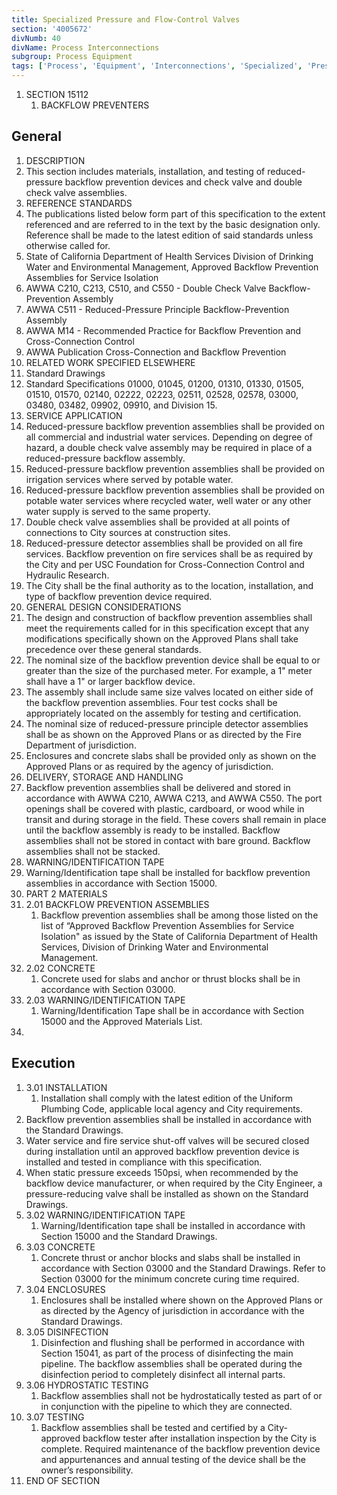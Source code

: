 ```yaml
---
title: Specialized Pressure and Flow-Control Valves
section: '4005672'
divNumb: 40
divName: Process Interconnections
subgroup: Process Equipment
tags: ['Process', 'Equipment', 'Interconnections', 'Specialized', 'Pressure', 'Flow-Control', 'Valves']
---
```


1. SECTION 15112
   1. BACKFLOW PREVENTERS

## General

01. DESCRIPTION
   1. This section includes materials, installation, and testing of reduced-pressure backflow prevention devices and check valve and double check valve assemblies.
02. REFERENCE STANDARDS
   1. The publications listed below form part of this specification to the extent referenced and are referred to in the text by the basic designation only. Reference shall be made to the latest edition of said standards unless otherwise called for.
   1. State of California Department of Health Services Division of Drinking Water and Environmental Management, Approved Backflow Prevention Assemblies for Service Isolation
2. AWWA C210, C213, C510, and C550 - Double Check Valve Backflow-Prevention Assembly
3. AWWA C511 - Reduced-Pressure Principle Backflow-Prevention Assembly
4. AWWA M14 - Recommended Practice for Backflow Prevention and Cross-Connection Control
5. AWWA Publication Cross-Connection and Backflow Prevention
03. RELATED WORK SPECIFIED ELSEWHERE
   1. Standard Drawings
2. Standard Specifications 01000, 01045, 01200, 01310, 01330, 01505, 01510, 01570, 02140, 02222, 02223, 02511, 02528, 02578, 03000, 03480, 03482, 09902, 09910, and Division 15.
04. SERVICE APPLICATION
   1. Reduced-pressure backflow prevention assemblies shall be provided on all commercial and industrial water services. Depending on degree of hazard, a double check valve assembly may be required in place of a reduced-pressure backflow assembly.
2. Reduced-pressure backflow prevention assemblies shall be provided on irrigation services where served by potable water.
3. Reduced-pressure backflow prevention assemblies shall be provided on potable water services where recycled water, well water or any other water supply is served to the same property.
4. Double check valve assemblies shall be provided at all points of connections to City sources at construction sites.
5. Reduced-pressure detector assemblies shall be provided on all fire services. Backflow prevention on fire services shall be as required by the City and per USC Foundation for Cross-Connection Control and Hydraulic Research.
6. The City shall be the final authority as to the location, installation, and type of backflow prevention device required.
05. GENERAL DESIGN CONSIDERATIONS
   1. The design and construction of backflow prevention assemblies shall meet the requirements called for in this specification except that any modifications specifically shown on the Approved Plans shall take precedence over these general standards.
2. The nominal size of the backflow prevention device shall be equal to or greater than the size of the purchased meter. For example, a 1" meter shall have a 1" or larger backflow device.
3. The assembly shall include same size valves located on either side of the backflow prevention assemblies. Four test cocks shall be appropriately located on the assembly for testing and certification.
4. The nominal size of reduced-pressure principle detector assemblies shall be as shown on the Approved Plans or as directed by the Fire Department of jurisdiction.
5. Enclosures and concrete slabs shall be provided only as shown on the Approved Plans or as required by the agency of jurisdiction.
06. DELIVERY, STORAGE AND HANDLING
   1. Backflow prevention assemblies shall be delivered and stored in accordance with AWWA C210, AWWA C213, and AWWA C550. The port openings shall be covered with plastic, cardboard, or wood while in transit and during storage in the field. These covers shall remain in place until the backflow assembly is ready to be installed. Backflow assemblies shall not be stored in contact with bare ground. Backflow assemblies shall not be stacked.
07. WARNING/IDENTIFICATION TAPE
   1. Warning/Identification tape shall be installed for backflow prevention assemblies in accordance with Section 15000.
1. PART 2 MATERIALS
1. 2.01 BACKFLOW PREVENTION ASSEMBLIES
   1. Backflow prevention assemblies shall be among those listed on the list of “Approved Backflow Prevention Assemblies for Service Isolation" as issued by the State of California Department of Health Services, Division of Drinking Water and Environmental Management.
1. 2.02 CONCRETE
   1. Concrete used for slabs and anchor or thrust blocks shall be in accordance with Section 03000.
1. 2.03 WARNING/IDENTIFICATION TAPE
   1. Warning/Identification Tape shall be in accordance with Section 15000 and the Approved Materials List.
1. 

## Execution

1. 3.01 INSTALLATION
   1. Installation shall comply with the latest edition of the Uniform Plumbing Code, applicable local agency and City requirements.
2. Backflow prevention assemblies shall be installed in accordance with the Standard Drawings.
3. Water service and fire service shut-off valves will be secured closed during installation until an approved backflow prevention device is installed and tested in compliance with this specification. 
4. When static pressure exceeds 150psi, when recommended by the backflow device manufacturer, or when required by the City Engineer, a pressure-reducing valve shall be installed as shown on the Standard Drawings.
1. 3.02 WARNING/IDENTIFICATION TAPE
   1. Warning/Identification tape shall be installed in accordance with Section 15000 and the Standard Drawings.
1. 3.03 CONCRETE
   1. Concrete thrust or anchor blocks and slabs shall be installed in accordance with Section 03000 and the Standard Drawings. Refer to Section 03000 for the minimum concrete curing time required.
1. 3.04 ENCLOSURES
   1. Enclosures shall be installed where shown on the Approved Plans or as directed by the Agency of jurisdiction in accordance with the Standard Drawings.
1. 3.05 DISINFECTION
   1. Disinfection and flushing shall be performed in accordance with Section 15041, as part of the process of disinfecting the main pipeline. The backflow assemblies shall be operated during the disinfection period to completely disinfect all internal parts.
1. 3.06 HYDROSTATIC TESTING
   1. Backflow assemblies shall not be hydrostatically tested as part of or in conjunction with the pipeline to which they are connected.
1. 3.07 TESTING
   1. Backflow assemblies shall be tested and certified by a City-approved backflow tester after installation inspection by the City is complete. Required maintenance of the backflow prevention device and appurtenances and annual testing of the device shall be the owner’s responsibility.
1. END OF SECTION

